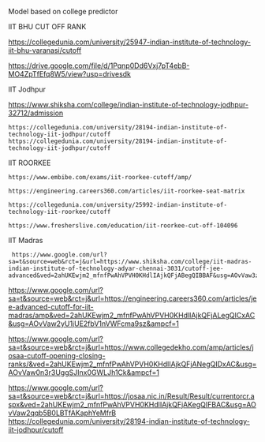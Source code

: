 Model based on college predictor

IIT BHU CUT OFF RANK


https://collegedunia.com/university/25947-indian-institute-of-technology-iit-bhu-varanasi/cutoff


https://drive.google.com/file/d/1Pqnp0Dd6Vxj7pT4ebB-MO4ZpTfEfq8W5/view?usp=drivesdk


IIT Jodhpur


https://www.shiksha.com/college/indian-institute-of-technology-jodhpur-32712/admission


    https://collegedunia.com/university/28194-indian-institute-of-technology-iit-jodhpur/cutoff
    https://collegedunia.com/university/28194-indian-institute-of-technology-iit-jodhpur/cutoff
IIT ROORKEE

    https://www.embibe.com/exams/iit-roorkee-cutoff/amp/

    https://engineering.careers360.com/articles/iit-roorkee-seat-matrix

    https://collegedunia.com/university/25992-indian-institute-of-technology-iit-roorkee/cutoff

    https://www.fresherslive.com/education/iit-roorkee-cut-off-104096
    
 IIT Madras
 
     https://www.google.com/url?sa=t&source=web&rct=j&url=https://www.shiksha.com/college/iit-madras-indian-institute-of-technology-adyar-chennai-3031/cutoff-jee-    advanced&ved=2ahUKEwjm2_mfnfPwAhVPVH0KHdlIAjkQFjABegQIBBAF&usg=AOvVaw3zRciy06uruZ7M59EpoCIq

https://www.google.com/url?sa=t&source=web&rct=j&url=https://engineering.careers360.com/articles/jee-advanced-cutoff-for-iit-madras/amp&ved=2ahUKEwjm2_mfnfPwAhVPVH0KHdlIAjkQFjALegQICxAC&usg=AOvVaw2yU1jUE2fbV1nVWFcma9sz&ampcf=1

https://www.google.com/url?sa=t&source=web&rct=j&url=https://www.collegedekho.com/amp/articles/josaa-cutoff-opening-closing-ranks/&ved=2ahUKEwjm2_mfnfPwAhVPVH0KHdlIAjkQFjANegQIDxAC&usg=AOvVaw0n3r3UggSJInx0GWLJh1Ck&ampcf=1

https://www.google.com/url?sa=t&source=web&rct=j&url=https://josaa.nic.in/Result/Result/currentorcr.aspx&ved=2ahUKEwjm2_mfnfPwAhVPVH0KHdlIAjkQFjAKegQIFBAC&usg=AOvVaw2qqb5B0LBTfAKaphYeMfrB
https://collegedunia.com/university/28194-indian-institute-of-technology-iit-jodhpur/cutoff

